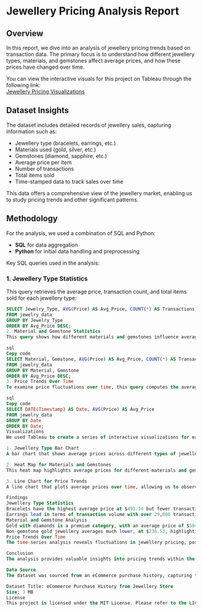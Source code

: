 # Jewellery Pricing Analysis Report

## Overview
In this report, we dive into an analysis of jewellery pricing trends based on transaction data. The primary focus is to understand how different jewellery types, materials, and gemstones affect average prices, and how these prices have changed over time.

You can view the interactive visuals for this project on Tableau through the following link:  
[Jewellery Pricing Visualizations](https://public.tableau.com/views/Jewellery_visuals_2/Dashboard1?:language=en-US&publish=yes&:sid=&:redirect=auth&:display_count=n&:origin=viz_share_link)

## Dataset Insights
The dataset includes detailed records of jewellery sales, capturing information such as:
- Jewellery type (bracelets, earrings, etc.)
- Materials used (gold, silver, etc.)
- Gemstones (diamond, sapphire, etc.)
- Average price per item
- Number of transactions
- Total items sold
- Time-stamped data to track sales over time

This data offers a comprehensive view of the jewellery market, enabling us to study pricing trends and other significant patterns.

## Methodology
For the analysis, we used a combination of SQL and Python:
- **SQL** for data aggregation
- **Python** for initial data handling and preprocessing

Key SQL queries used in the analysis:

### 1. Jewellery Type Statistics
This query retrieves the average price, transaction count, and total items sold for each jewellery type:
```sql
SELECT Jewelry_Type, AVG(Price) AS Avg_Price, COUNT(*) AS Transactions, SUM(Quantity) AS Total_Items_Sold
FROM jewelry_data
GROUP BY Jewelry_Type
ORDER BY Avg_Price DESC;
2. Material and Gemstone Statistics
This query shows how different materials and gemstones influence average pricing:

sql
Copy code
SELECT Material, Gemstone, AVG(Price) AS Avg_Price, COUNT(*) AS Transactions
FROM jewelry_data
GROUP BY Material, Gemstone
ORDER BY Avg_Price DESC;
3. Price Trends Over Time
To examine price fluctuations over time, this query computes the average price by date:

sql
Copy code
SELECT DATE(Timestamp) AS Date, AVG(Price) AS Avg_Price
FROM jewelry_data
GROUP BY Date
ORDER BY Date;
Visualizations
We used Tableau to create a series of interactive visualizations for easier interpretation of the data. These include:

1. Jewellery Type Bar Chart
A bar chart that shows average prices across different types of jewellery. It helps identify which types are priced higher on average.

2. Heat Map for Materials and Gemstones
This heat map highlights average prices for different materials and gemstones. Darker shades indicate higher prices, helping to identify premium materials and combinations.

3. Line Chart for Price Trends
A line chart that plots average prices over time, allowing us to observe price fluctuations and trends.

Findings
Jewellery Type Statistics
Bracelets have the highest average price at $493.14 but fewer transactions compared to other types.
Earrings lead in terms of transaction volume with over 29,000 transactions, suggesting strong market demand despite a lower average price.
Material and Gemstone Analysis
Gold with diamonds is a premium category, with an average price of $504.11 and over 28,000 transactions.
Non-gemstone gold jewellery averages much lower, at $236.53, highlighting the price impact of gemstones.
Price Trends Over Time
The time-series analysis reveals fluctuations in jewellery pricing, possibly tied to seasonal trends or promotional periods.

Conclusion
The analysis provides valuable insights into pricing trends within the jewellery market. Earrings are in high demand, while gold with diamonds represents the most premium segment. These findings can help jewellery businesses optimize inventory and marketing strategies by focusing on high-demand, high-value segments.

Data Source
The dataset was sourced from an eCommerce purchase history, capturing two years of sales from December 2018 to December 2021. It was made available through the Open CDP project and includes over 130,000 records.

Dataset Title: eCommerce Purchase History from Jewellery Store
Size: 3 MB
License
This project is licensed under the MIT License. Please refer to the LICENSE.md file for details.
